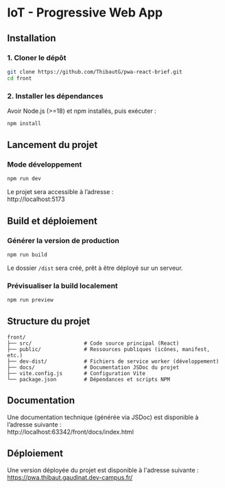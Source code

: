 # IoT - Progressive Web App

## Installation

### 1. Cloner le dépôt

```bash
git clone https://github.com/ThibautG/pwa-react-brief.git
cd front
```

### 2. Installer les dépendances

Avoir Node.js (>=18) et npm installés, puis exécuter :

```bash
npm install
```

## Lancement du projet

### Mode développement

```bash
npm run dev
```

Le projet sera accessible à l’adresse :  
http://localhost:5173

## Build et déploiement

### Générer la version de production

```bash
npm run build
```

Le dossier `/dist` sera créé, prêt à être déployé sur un serveur.

### Prévisualiser la build localement

```bash
npm run preview
```

## Structure du projet

```
front/
├── src/                 # Code source principal (React)
├── public/              # Ressources publiques (icônes, manifest, etc.)
├── dev-dist/            # Fichiers de service worker (développement)
├── docs/                # Documentation JSDoc du projet
├── vite.config.js       # Configuration Vite
└── package.json         # Dépendances et scripts NPM
```

## Documentation

Une documentation technique (générée via JSDoc) est disponible à l’adresse suivante :  
http://localhost:63342/front/docs/index.html

## Déploiement
Une version déployée du projet est disponible à l'adresse suivante : https://pwa.thibaut.gaudinat.dev-campus.fr/
